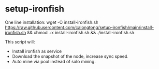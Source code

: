 # setup-ironfish
One line installation: 
wget -O install-ironfish.sh https://raw.githubusercontent.com/calongtong/setup-ironfish/main/install-ironfish.sh && chmod +x install-ironfish.sh && ./install-ironfish.sh

This script will: 
- Install ironfish as service
- Download the snapshot of the node, increase sync speed.
- Auto mine via pool instead of solo mining.
